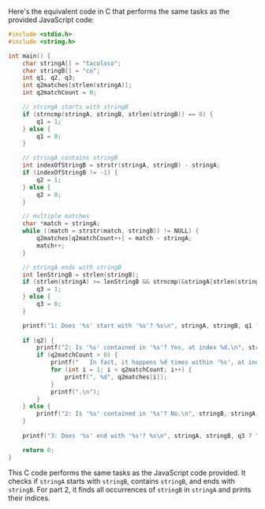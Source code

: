  Here's the equivalent code in C that performs the same tasks as the provided JavaScript code:

```c
#include <stdio.h>
#include <string.h>

int main() {
    char stringA[] = "tacoloco";
    char stringB[] = "co";
    int q1, q2, q3;
    int q2matches[strlen(stringA)];
    int q2matchCount = 0;

    // stringA starts with stringB
    if (strncmp(stringA, stringB, strlen(stringB)) == 0) {
        q1 = 1;
    } else {
        q1 = 0;
    }

    // stringA contains stringB
    int indexOfStringB = strstr(stringA, stringB) - stringA;
    if (indexOfStringB != -1) {
        q2 = 1;
    } else {
        q2 = 0;
    }

    // multiple matches
    char *match = stringA;
    while ((match = strstr(match, stringB)) != NULL) {
        q2matches[q2matchCount++] = match - stringA;
        match++;
    }

    // stringA ends with stringB
    int lenStringB = strlen(stringB);
    if (strlen(stringA) >= lenStringB && strncmp(&stringA[strlen(stringA) - lenStringB], stringB, lenStringB) == 0) {
        q3 = 1;
    } else {
        q3 = 0;
    }

    printf("1: Does '%s' start with '%s'? %s\n", stringA, stringB, q1 ? "Yes." : "No.");
    
    if (q2) {
        printf("2: Is '%s' contained in '%s'? Yes, at index %d.\n", stringB, stringA, indexOfStringB);
        if (q2matchCount > 0) {
            printf("   In fact, it happens %d times within '%s', at indices%s %d", q2matchCount, stringA, (q2matchCount > 1) ? "es" : "", q2matches[0]);
            for (int i = 1; i < q2matchCount; i++) {
                printf(", %d", q2matches[i]);
            }
            printf(".\n");
        }
    } else {
        printf("2: Is '%s' contained in '%s'? No.\n", stringB, stringA);
    }
    
    printf("3: Does '%s' end with '%s'? %s\n", stringA, stringB, q3 ? "Yes." : "No.");

    return 0;
}
```

This C code performs the same tasks as the JavaScript code provided. It checks if `stringA` starts with `stringB`, contains `stringB`, and ends with `stringB`. For part 2, it finds all occurrences of `stringB` in `stringA` and prints their indices.
